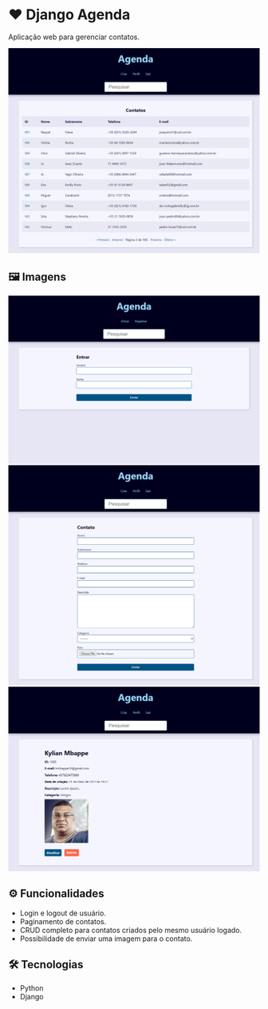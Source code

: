 # ❤ Django Agenda

Aplicação web para gerenciar contatos.

![preview](./.github/preview.png)

## 🖼️ Imagens

![preview](.github/login.png)
![preview](.github/create.png)
![preview](.github/contact.png)
## ⚙ Funcionalidades
- Login e logout de usuário.
- Paginamento de contatos.
- CRUD completo para contatos criados pelo mesmo usuário logado.
- Possibilidade de enviar uma imagem para o contato.

## 🛠 Tecnologias
- Python
- Django
